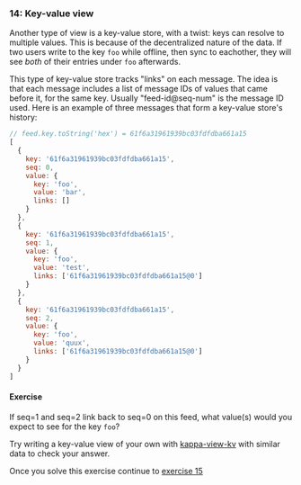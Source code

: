### 14: Key-value view

Another type of view is a key-value store, with a twist: keys can resolve to multiple values. This is because of the decentralized nature of the data. If two users write to the key `foo` while offline, then sync to eachother, they will see *both* of their entries under `foo` afterwards.

This type of key-value store tracks "links" on each message. The idea is that each message includes a list of message IDs of values that came before it, for the same key. Usually "feed-id@seq-num" is the message ID used. Here is an example of three messages that form a key-value store's history:

```js
// feed.key.toString('hex') = 61f6a31961939bc03fdfdba661a15
[
  {
    key: '61f6a31961939bc03fdfdba661a15',
    seq: 0,
    value: {
      key: 'foo',
      value: 'bar',
      links: []
    }
  },
  {
    key: '61f6a31961939bc03fdfdba661a15',
    seq: 1,
    value: {
      key: 'foo',
      value: 'test',
      links: ['61f6a31961939bc03fdfdba661a15@0']
    }
  },
  {
    key: '61f6a31961939bc03fdfdba661a15',
    seq: 2,
    value: {
      key: 'foo',
      value: 'quux',
      links: ['61f6a31961939bc03fdfdba661a15@0']
    }
  }
]
```

#### Exercise

If seq=1 and seq=2 link back to seq=0 on this feed, what value(s) would you expect to see for the key `foo`?

Try writing a key-value view of your own with [kappa-view-kv](https://github.com/noffle/kappa-view-kv) with similar data to check your answer.

Once you solve this exercise continue to [exercise 15](15.html)
